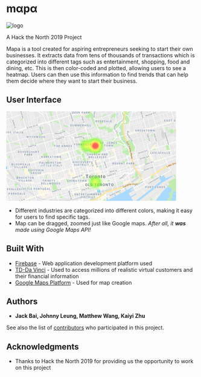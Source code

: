 # mαpα
![logo](https://raw.githubusercontent.com/mslwang/td-app/master/mapa_logo.PNG)


A Hack the North 2019 Project

Mapa is a tool created for aspiring entrepreneurs seeking to start their own businesses. It extracts data from tens of thousands of transactions which is categorized into different tags such as entertainment, shopping, food and dining, etc. This is then color-coded and plotted, allowing users to see a heatmap. Users can then use this information to find trends that can help them decide where they want to start their business.

## User Interface
![Map](img_mapa.PNG)

* Different industries are categorized into different colors, making it easy for users to find specific tags.
* Map can be dragged, zoomed just like Google maps. *After all, it **was** made using Google Maps API!*

## Built With

* [Firebase](https://firebase.google.com/) - Web application development platform used
* [TD-Da Vinci](https://td-davinci.com/) - Used to access millions of realistic virtual customers and their financial information
* [Google Maps Platform](https://developers.google.com/maps/documentation/javascript/tutorial) - Used for map creation

## Authors

* **Jack Bai, Johnny Leung, Matthew Wang, Kaiyi Zhu**

See also the list of [contributors](https://github.com/mslwang/td-app/contributors) who participated in this project.

## Acknowledgments

* Thanks to Hack the North 2019 for providing us the opportunity to work on this project
